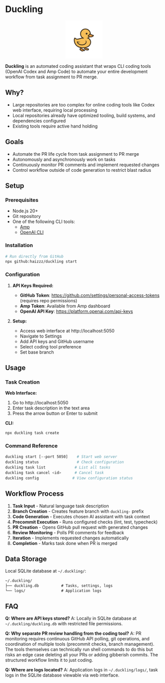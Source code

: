 # Duckling

<p align="center">
  <img src="public/assets/logo.png" alt="Duckling Logo" width="120" height="120">
</p>

**Duckling** is an automated coding assistant that wraps CLI coding tools (OpenAI Codex and Amp Code) to automate your entire development workflow from task assignment to PR merge.

## Why?

- Large repositories are too complex for online coding tools like Codex web interface, requiring local processing
- Local repositories already have optimized tooling, build systems, and dependencies configured
- Existing tools require active hand holding

## Goals

- Automate the PR life cycle from task assignment to PR merge
- Autonomously and asynchronously work on tasks
- Continuously monitor PR comments and implement requested changes
- Control workflow outside of code generation to restrict blast radius

## Setup

### Prerequisites

- Node.js 20+
- Git repository
- One of the following CLI tools:
  - [Amp](https://www.amp.build/)
  - [OpenAI CLI](https://platform.openai.com/docs/guides/cli)

### Installation

```bash
# Run directly from GitHub
npx github:haizzz/duckling start
```

### Configuration

1. **API Keys Required:**
   - **GitHub Token**: https://github.com/settings/personal-access-tokens (requires repo permissions)
   - **Amp Token**: Available from Amp dashboard
   - **OpenAI API Key**: https://platform.openai.com/api-keys

2. **Setup:**
   - Access web interface at http://localhost:5050
   - Navigate to Settings
   - Add API keys and GitHub username
   - Select coding tool preference
   - Set base branch

## Usage

### Task Creation

**Web Interface:**
1. Go to http://localhost:5050
2. Enter task description in the text area
3. Press the arrow button or Enter to submit

**CLI:**
```bash
npx duckling task create
```

### Command Reference

```bash
duckling start [--port 5050]    # Start web server
duckling status                 # Check configuration
duckling task list             # List all tasks  
duckling task cancel <id>      # Cancel task
duckling config               # View configuration status
```

## Workflow Process

1. **Task Input** - Natural language task description
2. **Branch Creation** - Creates feature branch with `duckling-` prefix
3. **Code Generation** - Executes chosen AI assistant with task context
4. **Precommit Execution** - Runs configured checks (lint, test, typecheck)
5. **PR Creation** - Opens GitHub pull request with generated changes
6. **Review Monitoring** - Polls PR comments for feedback
7. **Iteration** - Implements requested changes automatically
8. **Completion** - Marks task done when PR is merged

## Data Storage

Local SQLite database at `~/.duckling/`:
```
~/.duckling/
├── duckling.db          # Tasks, settings, logs
└── logs/                # Application logs
```

## FAQ

**Q: Where are API keys stored?**
A: Locally in SQLite database at `~/.duckling/duckling.db` with restricted file permissions.

**Q: Why separate PR review handling from the coding tool?**
A: PR monitoring requires continuous GitHub API polling, git operations, and coordination of multiple tools (precommit checks, branch management). The tools themselves can technically run shell commands to do this but risks an edge case deleting all your PRs or adding gibberish commits. The structured workflow limits it to just coding.

**Q: Where are logs located?**
A: Application logs in `~/.duckling/logs/`, task logs in the SQLite database viewable via web interface.
